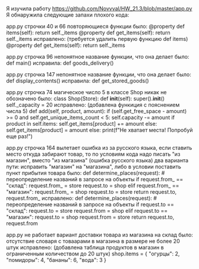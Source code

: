Я изучила работу https://github.com/Novvval/HW_21.3/blob/master/app.py
Я обнаружила следующие запахи плохого кода:


app.py строчки 40 и 66
повторяющиеся функции
было:
@property
    def items(self):
        return self._items
@property
    def get_items(self):
        return self._items
исправлено: (требуется удалить первую функцию def items)
@property
def get_items(self):
    return self._items



app.py строчка 96
непонятное название функции, что она делает
было: def main()
исправила: def goods_delivery()



app.py строчка 147
непонятное название функции, что она делает
было: def display_contents()
исправила: def get_stored_goods()



app.py строчка 74
магическое число 5 в классе Shop никак не обозначено
было: 
class Shop(Store):
    def __init__(self):
        super().__init__()
        self._capacity = 20
исправлено: (добавлена функиция с пояснением числа 5)
def add(self, product, amount):
        if (self.get_free_space - amount) >= 0 and self.get_unique_items_count < 5:
            self.capacity -= amount
            if product in self.items:
                self.get_items[product] += amount
            else:
                self.get_items[product] = amount
        else:
            print(f"Не хватает места! Попробуй еще раз!")



app.py строчка 164
вылетает ошибка из за русского языка, если ставить место откуда забирают товар, 
то по условиям кода надо писать "из магазин", вместо "из магазина" (ошибка русского языка)
два варианта пути: исправить "магазин" на "магазина", либо в условии поставить пункт прибытия товара
было:
def determine_places(request):
    # переопределение названий в запросе на объекты
    if request.from_ == "склад":
        request.from_ = store
        request.to = shop
    elif request.from_ == "магазин":
        request.from_ = shop
        request.to = store
    return request.to, request.from_
исправлено:
def determine_places(request):
    # переопределение названий в запросе на объекты
    if request.to == "склад":
        request.to = store
        request.from = shop
    elif request.to == "магазин":
        request.to = shop
        request.from = store
    return request.to, request.from



app.py
не работает вариант доставки товара из магазина на склад
было:
отсутствие словаря с товаарами в магазина в размере не более 20 штук
исправлено:
(добавлена таблица продуктов в магазин в ограниченным количеством до 20 штук)
shop.items = {
    "огурцы": 2,
    "помидоры": 4,
    "бананы": 6,
    "вода": 3
}
